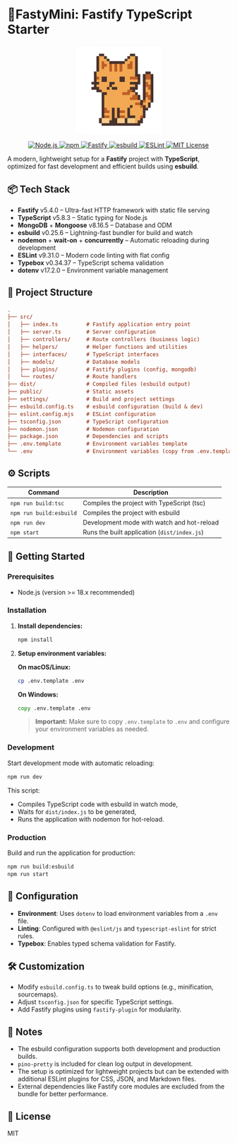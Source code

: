# 🚀FastyMini: Fastify TypeScript Starter

<p align="center">
  <img src="./public/pixel-cat.png" alt="Astronaute" width="200"/>
</p>

<p align="center">
  <a href="https://nodejs.org/en" target="_blank">
    <img src="https://img.shields.io/badge/Node.js-18.x-brightgreen.svg" alt="Node.js">
  </a>
  <a href="https://www.npmjs.com" target="_blank">
    <img src="https://img.shields.io/badge/npm-10.x-red.svg" alt="npm">
  </a>
  <a href="https://www.npmjs.com/package/fastify" target="_blank">
    <img src="https://img.shields.io/npm/v/fastify.svg" alt="Fastify">
  </a>
  <a href="https://github.com/esbuild/esbuild" target="_blank">
    <img src="https://img.shields.io/badge/bundler-esbuild-ffcf00.svg" alt="esbuild">
  </a>
  <a href="https://eslint.org/" target="_blank">
    <img src="https://img.shields.io/badge/code%20style-ESLint-purple.svg" alt="ESLint">
  </a>
  <a href="LICENSE">
    <img src="https://img.shields.io/badge/license-MIT-blue.svg" alt="MIT License">
  </a>
</p>

A modern, lightweight setup for a **Fastify** project with **TypeScript**, optimized for fast development and efficient builds using **esbuild**.

## 📦 Tech Stack

- **Fastify** v5.4.0 – Ultra-fast HTTP framework with static file serving
- **TypeScript** v5.8.3 – Static typing for Node.js
- **MongoDB** + **Mongoose** v8.16.5 – Database and ODM
- **esbuild** v0.25.6 – Lightning-fast bundler for build and watch
- **nodemon** + **wait-on** + **concurrently** – Automatic reloading during development
- **ESLint** v9.31.0 – Modern code linting with flat config
- **Typebox** v0.34.37 – TypeScript schema validation
- **dotenv** v17.2.0 – Environment variable management

## 📁 Project Structure

```ini
.
├── src/
│   ├── index.ts         # Fastify application entry point
│   ├── server.ts        # Server configuration
│   ├── controllers/     # Route controllers (business logic)
│   ├── helpers/         # Helper functions and utilities
│   ├── interfaces/      # TypeScript interfaces
│   ├── models/          # Database models
│   ├── plugins/         # Fastify plugins (config, mongodb)
│   └── routes/          # Route handlers
├── dist/                # Compiled files (esbuild output)
├── public/              # Static assets
├── settings/            # Build and project settings
├── esbuild.config.ts    # esbuild configuration (build & dev)
├── eslint.config.mjs    # ESLint configuration
├── tsconfig.json        # TypeScript configuration
├── nodemon.json         # Nodemon configuration
├── package.json         # Dependencies and scripts
├── .env.template        # Environment variables template
└── .env                 # Environment variables (copy from .env.template)
```

## ⚙️ Scripts

| Command                 | Description                                  |
| ----------------------- | -------------------------------------------- |
| `npm run build:tsc`     | Compiles the project with TypeScript (tsc)   |
| `npm run build:esbuild` | Compiles the project with esbuild            |
| `npm run dev`           | Development mode with watch and hot-reload   |
| `npm start`             | Runs the built application (`dist/index.js`) |

## 🚀 Getting Started

### Prerequisites

- Node.js (version >= 18.x recommended)

### Installation

1. **Install dependencies:**
   ```bash
   npm install
   ```

2. **Setup environment variables:**
   
   **On macOS/Linux:**
   ```bash
   cp .env.template .env
   ```
   
   **On Windows:**
   ```cmd
   copy .env.template .env
   ```
   
   > **Important:** Make sure to copy `.env.template` to `.env` and configure your environment variables as needed.

### Development

Start development mode with automatic reloading:

```bash
npm run dev
```

This script:

- Compiles TypeScript code with esbuild in watch mode,
- Waits for `dist/index.js` to be generated,
- Runs the application with nodemon for hot-reload.

### Production

Build and run the application for production:

```bash
npm run build:esbuild
npm run start
```

## 🔧 Configuration

- **Environment**: Uses `dotenv` to load environment variables from a `.env` file.
- **Linting**: Configured with `@eslint/js` and `typescript-eslint` for strict rules.
- **Typebox**: Enables typed schema validation for Fastify.

## 🛠️ Customization

- Modify `esbuild.config.ts` to tweak build options (e.g., minification, sourcemaps).
- Adjust `tsconfig.json` for specific TypeScript settings.
- Add Fastify plugins using `fastify-plugin` for modularity.

## 📝 Notes

- The esbuild configuration supports both development and production builds.
- `pino-pretty` is included for clean log output in development.
- The setup is optimized for lightweight projects but can be extended with additional ESLint plugins for CSS, JSON, and Markdown files.
- External dependencies like Fastify core modules are excluded from the bundle for better performance.

## 📜 License

MIT
